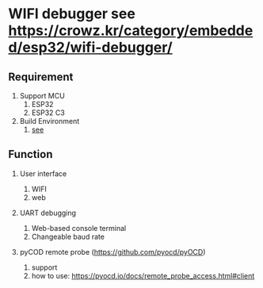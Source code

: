 # WIFI debugger see https://crowz.kr/category/embedded/esp32/wifi-debugger/

## Requirement

1. Support MCU
    1. ESP32
    1. ESP32 C3
1. Build Environment
    1. [see](https://docs.espressif.com/projects/esp-idf/en/latest/esp32/get-started/)

## Function

1. User interface
    1. WIFI 
    2. web

1. UART debugging
    1. Web-based console terminal
    1. Changeable baud rate

1. pyCOD remote probe (https://github.com/pyocd/pyOCD)
    1. support
    2. how to use: https://pyocd.io/docs/remote_probe_access.html#client

